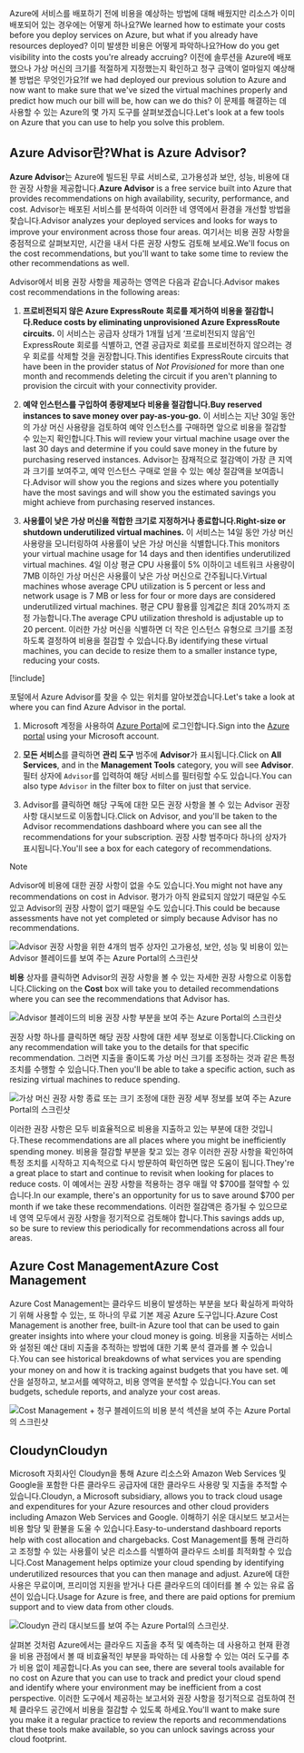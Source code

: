 <span data-ttu-id="6773a-101">Azure에 서비스를 배포하기 전에 비용을 예상하는 방법에 대해 배웠지만 리소스가 이미 배포되어 있는 경우에는 어떻게 하나요?</span><span class="sxs-lookup"><span data-stu-id="6773a-101">We learned how to estimate your costs before you deploy services on Azure, but what if you already have resources deployed?</span></span> <span data-ttu-id="6773a-102">이미 발생한 비용은 어떻게 파악하나요?</span><span class="sxs-lookup"><span data-stu-id="6773a-102">How do you get visibility into the costs you're already accruing?</span></span> <span data-ttu-id="6773a-103">이전에 솔루션을 Azure에 배포했으나 가상 머신의 크기를 적절하게 지정했는지 확인하고 청구 금액이 얼마일지 예상해 볼 방법은 무엇인가요?</span><span class="sxs-lookup"><span data-stu-id="6773a-103">If we had deployed our previous solution to Azure and now want to make sure that we've sized the virtual machines properly and predict how much our bill will be, how can we do this?</span></span> <span data-ttu-id="6773a-104">이 문제를 해결하는 데 사용할 수 있는 Azure의 몇 가지 도구를 살펴보겠습니다.</span><span class="sxs-lookup"><span data-stu-id="6773a-104">Let's look at a few tools on Azure that you can use to help you solve this problem.</span></span>

## <a name="what-is-azure-advisor"></a><span data-ttu-id="6773a-105">Azure Advisor란?</span><span class="sxs-lookup"><span data-stu-id="6773a-105">What is Azure Advisor?</span></span>

<span data-ttu-id="6773a-106">**Azure Advisor**는 Azure에 빌드된 무료 서비스로, 고가용성과 보안, 성능, 비용에 대한 권장 사항을 제공합니다.</span><span class="sxs-lookup"><span data-stu-id="6773a-106">**Azure Advisor** is a free service built into Azure that provides recommendations on high availability, security, performance, and cost.</span></span> <span data-ttu-id="6773a-107">Advisor는 배포된 서비스를 분석하여 이러한 네 영역에서 환경을 개선할 방법을 찾습니다.</span><span class="sxs-lookup"><span data-stu-id="6773a-107">Advisor analyzes your deployed services and looks for ways to improve your environment across those four areas.</span></span> <span data-ttu-id="6773a-108">여기서는 비용 권장 사항을 중점적으로 살펴보지만, 시간을 내서 다른 권장 사항도 검토해 보세요.</span><span class="sxs-lookup"><span data-stu-id="6773a-108">We'll focus on the cost recommendations, but you'll want to take some time to review the other recommendations as well.</span></span>

<span data-ttu-id="6773a-109">Advisor에서 비용 권장 사항을 제공하는 영역은 다음과 같습니다.</span><span class="sxs-lookup"><span data-stu-id="6773a-109">Advisor makes cost recommendations in the following areas:</span></span>

1. <span data-ttu-id="6773a-110">**프로비전되지 않은 Azure ExpressRoute 회로를 제거하여 비용을 절감합니다.**</span><span class="sxs-lookup"><span data-stu-id="6773a-110">**Reduce costs by eliminating unprovisioned Azure ExpressRoute circuits.**</span></span>
    <span data-ttu-id="6773a-111">이 서비스는 공급자 상태가 1개월 넘게 ‘프로비전되지 않음’인 ExpressRoute 회로를 식별하고, 연결 공급자로 회로를 프로비전하지 않으려는 경우 회로를 삭제할 것을 권장합니다.</span><span class="sxs-lookup"><span data-stu-id="6773a-111">This identifies ExpressRoute circuits that have been in the provider status of *Not Provisioned* for more than one month and recommends deleting the circuit if you aren't planning to provision the circuit with your connectivity provider.</span></span>

1. <span data-ttu-id="6773a-112">**예약 인스턴스를 구입하여 종량제보다 비용을 절감합니다.**</span><span class="sxs-lookup"><span data-stu-id="6773a-112">**Buy reserved instances to save money over pay-as-you-go.**</span></span>
    <span data-ttu-id="6773a-113">이 서비스는 지난 30일 동안의 가상 머신 사용량을 검토하여 예약 인스턴스를 구매하면 앞으로 비용을 절감할 수 있는지 확인합니다.</span><span class="sxs-lookup"><span data-stu-id="6773a-113">This will review your virtual machine usage over the last 30 days and determine if you could save money in the future by purchasing reserved instances.</span></span> <span data-ttu-id="6773a-114">Advisor는 잠재적으로 절감액이 가장 큰 지역과 크기를 보여주고, 예약 인스턴스 구매로 얻을 수 있는 예상 절감액을 보여줍니다.</span><span class="sxs-lookup"><span data-stu-id="6773a-114">Advisor will show you the regions and sizes where you potentially have the most savings and will show you the estimated savings you might achieve from purchasing reserved instances.</span></span>

1. <span data-ttu-id="6773a-115">**사용률이 낮은 가상 머신을 적합한 크기로 지정하거나 종료합니다.**</span><span class="sxs-lookup"><span data-stu-id="6773a-115">**Right-size or shutdown underutilized virtual machines.**</span></span>
    <span data-ttu-id="6773a-116">이 서비스는 14일 동안 가상 머신 사용량을 모니터링하여 사용률이 낮은 가상 머신을 식별합니다.</span><span class="sxs-lookup"><span data-stu-id="6773a-116">This monitors your virtual machine usage for 14 days and then identifies underutilized virtual machines.</span></span> <span data-ttu-id="6773a-117">4일 이상 평균 CPU 사용률이 5% 이하이고 네트워크 사용량이 7MB 이하인 가상 머신은 사용률이 낮은 가상 머신으로 간주됩니다.</span><span class="sxs-lookup"><span data-stu-id="6773a-117">Virtual machines whose average CPU utilization is 5 percent or less and network usage is 7 MB or less for four or more days are considered underutilized virtual machines.</span></span> <span data-ttu-id="6773a-118">평균 CPU 활용률 임계값은 최대 20%까지 조정 가능합니다.</span><span class="sxs-lookup"><span data-stu-id="6773a-118">The average CPU utilization threshold is adjustable up to 20 percent.</span></span> <span data-ttu-id="6773a-119">이러한 가상 머신을 식별하면 더 작은 인스턴스 유형으로 크기를 조정하도록 결정하여 비용을 절감할 수 있습니다.</span><span class="sxs-lookup"><span data-stu-id="6773a-119">By identifying these virtual machines, you can decide to resize them to a smaller instance type, reducing your costs.</span></span>

[!include[](../../../includes/azure-free-trial-note.md)]

<span data-ttu-id="6773a-120">포털에서 Azure Advisor를 찾을 수 있는 위치를 알아보겠습니다.</span><span class="sxs-lookup"><span data-stu-id="6773a-120">Let's take a look at where you can find Azure Advisor in the portal.</span></span> 

1. <span data-ttu-id="6773a-121">Microsoft 계정을 사용하여 [Azure Portal](https://portal.azure.com?azure-portal=true)에 로그인합니다.</span><span class="sxs-lookup"><span data-stu-id="6773a-121">Sign into the [Azure portal](https://portal.azure.com?azure-portal=true) using your Microsoft account.</span></span> 

1. <span data-ttu-id="6773a-122">**모든 서비스**를 클릭하면 **관리 도구** 범주에 **Advisor**가 표시됩니다.</span><span class="sxs-lookup"><span data-stu-id="6773a-122">Click on **All Services**, and in the **Management Tools** category, you will see **Advisor**.</span></span> <span data-ttu-id="6773a-123">필터 상자에 `Advisor`를 입력하여 해당 서비스를 필터링할 수도 있습니다.</span><span class="sxs-lookup"><span data-stu-id="6773a-123">You can also type `Advisor` in the filter box to filter on just that service.</span></span>

1. <span data-ttu-id="6773a-124">Advisor를 클릭하면 해당 구독에 대한 모든 권장 사항을 볼 수 있는 Advisor 권장 사항 대시보드로 이동합니다.</span><span class="sxs-lookup"><span data-stu-id="6773a-124">Click on Advisor, and you'll be taken to the Advisor recommendations dashboard where you can see all the recommendations for your subscription.</span></span> <span data-ttu-id="6773a-125">권장 사항 범주마다 하나의 상자가 표시됩니다.</span><span class="sxs-lookup"><span data-stu-id="6773a-125">You'll see a box for each category of recommendations.</span></span>

> [!NOTE]
> <span data-ttu-id="6773a-126">Advisor에 비용에 대한 권장 사항이 없을 수도 있습니다.</span><span class="sxs-lookup"><span data-stu-id="6773a-126">You might not have any recommendations on cost in Advisor.</span></span> <span data-ttu-id="6773a-127">평가가 아직 완료되지 않았기 때문일 수도 있고 Advisor의 권장 사항이 없기 때문일 수도 있습니다.</span><span class="sxs-lookup"><span data-stu-id="6773a-127">This could be because assessments have not yet completed or simply because Advisor has no recommendations.</span></span>

![Advisor 권장 사항을 위한 4개의 범주 상자인 고가용성, 보안, 성능 및 비용이 있는 Advisor 블레이드를 보여 주는 Azure Portal의 스크린샷](../media/3-advisor-recommendations.png)

<span data-ttu-id="6773a-129">**비용** 상자를 클릭하면 Advisor의 권장 사항을 볼 수 있는 자세한 권장 사항으로 이동합니다.</span><span class="sxs-lookup"><span data-stu-id="6773a-129">Clicking on the **Cost** box will take you to detailed recommendations where you can see the recommendations that Advisor has.</span></span>

![Advisor 블레이드의 비용 권장 사항 부분을 보여 주는 Azure Portal의 스크린샷](../media/3-advisor-cost-recommendations.png)

<span data-ttu-id="6773a-131">권장 사항 하나를 클릭하면 해당 권장 사항에 대한 세부 정보로 이동합니다.</span><span class="sxs-lookup"><span data-stu-id="6773a-131">Clicking on any recommendation will take you to the details for that specific recommendation.</span></span> <span data-ttu-id="6773a-132">그러면 지출을 줄이도록 가상 머신 크기를 조정하는 것과 같은 특정 조치를 수행할 수 있습니다.</span><span class="sxs-lookup"><span data-stu-id="6773a-132">Then you'll be able to take a specific action, such as resizing virtual machines to reduce spending.</span></span>

![가상 머신 권장 사항 종료 또는 크기 조정에 대한 권장 세부 정보를 보여 주는 Azure Portal의 스크린샷](../media/3-advisor-resize-vm.png)

<span data-ttu-id="6773a-134">이러한 권장 사항은 모두 비효율적으로 비용을 지출하고 있는 부분에 대한 것입니다.</span><span class="sxs-lookup"><span data-stu-id="6773a-134">These recommendations are all places where you might be inefficiently spending money.</span></span> <span data-ttu-id="6773a-135">비용을 절감할 부분을 찾고 있는 경우 이러한 권장 사항을 확인하여 특정 조치를 시작하고 지속적으로 다시 방문하여 확인하면 많은 도움이 됩니다.</span><span class="sxs-lookup"><span data-stu-id="6773a-135">They're a great place to start and continue to revisit when looking for places to reduce costs.</span></span> <span data-ttu-id="6773a-136">이 예에서는 권장 사항을 적용하는 경우 매월 약 $700를 절약할 수 있습니다.</span><span class="sxs-lookup"><span data-stu-id="6773a-136">In our example, there's an opportunity for us to save around $700 per month if we take these recommendations.</span></span> <span data-ttu-id="6773a-137">이러한 절감액은 증가될 수 있으므로 네 영역 모두에서 권장 사항을 정기적으로 검토해야 합니다.</span><span class="sxs-lookup"><span data-stu-id="6773a-137">This savings adds up, so be sure to review this periodically for recommendations across all four areas.</span></span>

## <a name="azure-cost-management"></a><span data-ttu-id="6773a-138">Azure Cost Management</span><span class="sxs-lookup"><span data-stu-id="6773a-138">Azure Cost Management</span></span>

<span data-ttu-id="6773a-139">Azure Cost Management는 클라우드 비용이 발생하는 부분을 보다 확실하게 파악하기 위해 사용할 수 있는, 또 하나의 무료 기본 제공 Azure 도구입니다.</span><span class="sxs-lookup"><span data-stu-id="6773a-139">Azure Cost Management is another free, built-in Azure tool that can be used to gain greater insights into where your cloud money is going.</span></span> <span data-ttu-id="6773a-140">비용을 지출하는 서비스와 설정된 예산 대비 지출을 추적하는 방법에 대한 기록 분석 결과를 볼 수 있습니다.</span><span class="sxs-lookup"><span data-stu-id="6773a-140">You can see historical breakdowns of what services you are spending your money on and how it is tracking against budgets that you have set.</span></span> <span data-ttu-id="6773a-141">예산을 설정하고, 보고서를 예약하고, 비용 영역을 분석할 수 있습니다.</span><span class="sxs-lookup"><span data-stu-id="6773a-141">You can set budgets, schedule reports, and analyze your cost areas.</span></span>

![Cost Management + 청구 블레이드의 비용 분석 섹션을 보여 주는 Azure Portal의 스크린샷](../media/3-cost-management.png)

## <a name="cloudyn"></a><span data-ttu-id="6773a-143">Cloudyn</span><span class="sxs-lookup"><span data-stu-id="6773a-143">Cloudyn</span></span>

<span data-ttu-id="6773a-144">Microsoft 자회사인 Cloudyn을 통해 Azure 리소스와 Amazon Web Services 및 Google을 포함한 다른 클라우드 공급자에 대한 클라우드 사용량 및 지출을 추적할 수 있습니다.</span><span class="sxs-lookup"><span data-stu-id="6773a-144">Cloudyn, a Microsoft subsidiary, allows you to track cloud usage and expenditures for your Azure resources and other cloud providers including Amazon Web Services and Google.</span></span> <span data-ttu-id="6773a-145">이해하기 쉬운 대시보드 보고서는 비용 할당 및 환불을 도울 수 있습니다.</span><span class="sxs-lookup"><span data-stu-id="6773a-145">Easy-to-understand dashboard reports help with cost allocation and chargebacks.</span></span> <span data-ttu-id="6773a-146">Cost Management를 통해 관리하고 조정할 수 있는 사용률이 낮은 리소스를 식별하여 클라우드 소비를 최적화할 수 있습니다.</span><span class="sxs-lookup"><span data-stu-id="6773a-146">Cost Management helps optimize your cloud spending by identifying underutilized resources that you can then manage and adjust.</span></span> <span data-ttu-id="6773a-147">Azure에 대한 사용은 무료이며, 프리미엄 지원을 받거나 다른 클라우드의 데이터를 볼 수 있는 유료 옵션이 있습니다.</span><span class="sxs-lookup"><span data-stu-id="6773a-147">Usage for Azure is free, and there are paid options for premium support and to view data from other clouds.</span></span>

![Cloudyn 관리 대시보드를 보여 주는 Azure Portal의 스크린샷.](../media/3-cloudyn-mgt-dash.png)

<span data-ttu-id="6773a-149">살펴본 것처럼 Azure에서는 클라우드 지출을 추적 및 예측하는 데 사용하고 현재 환경을 비용 관점에서 볼 때 비효율적인 부분을 파악하는 데 사용할 수 있는 여러 도구를 추가 비용 없이 제공합니다.</span><span class="sxs-lookup"><span data-stu-id="6773a-149">As you can see, there are several tools available for no cost on Azure that you can use to track and predict your cloud spend and identify where your environment may be inefficient from a cost perspective.</span></span> <span data-ttu-id="6773a-150">이러한 도구에서 제공하는 보고서와 권장 사항을 정기적으로 검토하여 전체 클라우드 공간에서 비용을 절감할 수 있도록 하세요.</span><span class="sxs-lookup"><span data-stu-id="6773a-150">You'll want to make sure you make it a regular practice to review the reports and recommendations that these tools make available, so you can unlock savings across your cloud footprint.</span></span>